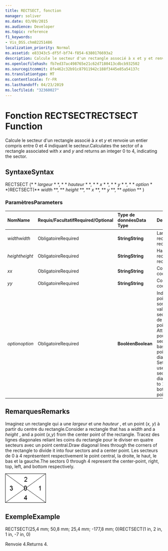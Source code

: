 ```yaml
---
title: RECTSECT, fonction
manager: soliver
ms.date: 03/09/2015
ms.audience: Developer
ms.topic: reference
f1_keywords:
- Vis_DSS.chm82251486
localization_priority: Normal
ms.assetid: e83343c5-df5f-bf74-f854-6380176693a2
description: Calcule le secteur d'un rectangle associé à x et y et renvoie un entier compris entre 0 et 4 indiquant le secteur.
ms.openlocfilehash: fb7ed37ac498765e21c62d7180413cdbcb932502
ms.sourcegitcommit: 8fe462c32b91c87911942c188f3445e85a54137c
ms.translationtype: MT
ms.contentlocale: fr-FR
ms.lasthandoff: 04/23/2019
ms.locfileid: "32360027"
---
```

# <a name="rectsect-function"></a><span data-ttu-id="870df-103">Fonction RECTSECT</span><span class="sxs-lookup"><span data-stu-id="870df-103">RECTSECT Function</span></span>

<span data-ttu-id="870df-104">Calcule le secteur d'un rectangle associé à *x* et *y* et renvoie un entier compris entre 0 et 4 indiquant le secteur.</span><span class="sxs-lookup"><span data-stu-id="870df-104">Calculates the sector of a rectangle associated with  *x*  and  *y*  and returns an integer 0 to 4, indicating the sector.</span></span> 
  
## <a name="syntax"></a><span data-ttu-id="870df-105">Syntaxe</span><span class="sxs-lookup"><span data-stu-id="870df-105">Syntax</span></span>

<span data-ttu-id="870df-106">RECTSECT (\* \* *largeur* \* \*, \* \* *hauteur* \* \*, \* \* *x* \* \*, \* \* *y* \* \*, \* \* *option* \* \*)</span><span class="sxs-lookup"><span data-stu-id="870df-106">RECTSECT(\*\* *width* \*\*, \*\* *height* \*\*, \*\* *x* \*\*, \*\* *y* \*\*, \*\* *option* \*\* )</span></span> 
  
### <a name="parameters"></a><span data-ttu-id="870df-107">Paramètres</span><span class="sxs-lookup"><span data-stu-id="870df-107">Parameters</span></span>

|<span data-ttu-id="870df-108">**Nom**</span><span class="sxs-lookup"><span data-stu-id="870df-108">**Name**</span></span>|<span data-ttu-id="870df-109">**Requis/Facultatif**</span><span class="sxs-lookup"><span data-stu-id="870df-109">**Required/Optional**</span></span>|<span data-ttu-id="870df-110">**Type de données**</span><span class="sxs-lookup"><span data-stu-id="870df-110">**Data Type**</span></span>|<span data-ttu-id="870df-111">**Description**</span><span class="sxs-lookup"><span data-stu-id="870df-111">**Description**</span></span>|
|:-----|:-----|:-----|:-----|
| <span data-ttu-id="870df-112">_width_</span><span class="sxs-lookup"><span data-stu-id="870df-112">_width_</span></span> <br/> |<span data-ttu-id="870df-113">Obligatoire</span><span class="sxs-lookup"><span data-stu-id="870df-113">Required</span></span>  <br/> |<span data-ttu-id="870df-114">**String**</span><span class="sxs-lookup"><span data-stu-id="870df-114">**String**</span></span> <br/> |<span data-ttu-id="870df-115">Largeur du rectangle.</span><span class="sxs-lookup"><span data-stu-id="870df-115">Width of the rectangle.</span></span>  <br/> |
| <span data-ttu-id="870df-116">_height_</span><span class="sxs-lookup"><span data-stu-id="870df-116">_height_</span></span> <br/> |<span data-ttu-id="870df-117">Obligatoire</span><span class="sxs-lookup"><span data-stu-id="870df-117">Required</span></span>  <br/> |<span data-ttu-id="870df-118">**String**</span><span class="sxs-lookup"><span data-stu-id="870df-118">**String**</span></span> <br/> |<span data-ttu-id="870df-119">Hauteur du rectangle.</span><span class="sxs-lookup"><span data-stu-id="870df-119">Height of the rectangle.</span></span>  <br/> |
| <span data-ttu-id="870df-120">_x_</span><span class="sxs-lookup"><span data-stu-id="870df-120">_x_</span></span> <br/> |<span data-ttu-id="870df-121">Obligatoire</span><span class="sxs-lookup"><span data-stu-id="870df-121">Required</span></span>  <br/> |<span data-ttu-id="870df-122">**String**</span><span class="sxs-lookup"><span data-stu-id="870df-122">**String**</span></span> <br/> |<span data-ttu-id="870df-123">Coordonnée x.</span><span class="sxs-lookup"><span data-stu-id="870df-123">An x-coordinate.</span></span>  <br/> |
| <span data-ttu-id="870df-124">_y_</span><span class="sxs-lookup"><span data-stu-id="870df-124">_y_</span></span> <br/> |<span data-ttu-id="870df-125">Obligatoire</span><span class="sxs-lookup"><span data-stu-id="870df-125">Required</span></span>  <br/> |<span data-ttu-id="870df-126">**String**</span><span class="sxs-lookup"><span data-stu-id="870df-126">**String**</span></span> <br/> |<span data-ttu-id="870df-127">Coordonnée y.</span><span class="sxs-lookup"><span data-stu-id="870df-127">A y-coordinate.</span></span>  <br/> |
| <span data-ttu-id="870df-128">_option_</span><span class="sxs-lookup"><span data-stu-id="870df-128">_option_</span></span> <br/> |<span data-ttu-id="870df-129">Obligatoire</span><span class="sxs-lookup"><span data-stu-id="870df-129">Required</span></span>  <br/> |<span data-ttu-id="870df-130">**Booléen**</span><span class="sxs-lookup"><span data-stu-id="870df-130">**Boolean**</span></span> <br/> |<span data-ttu-id="870df-p101">Indique comment les points des diagonales sont traités. Attribuez la valeur 0 pour utiliser les secteurs de gauche et de droite pour les points d’une diagonale. Attribuez la valeur 1 pour utiliser les secteurs du haut et du bas.</span><span class="sxs-lookup"><span data-stu-id="870df-p101">Specifies how points that fall on the diagonals are treated. Set the value to 0 to use the left and right sectors for points on a diagonal. Set the value to 1 to use the top and bottom sectors for points on a diagonal.</span></span>  <br/> |
   
## <a name="remarks"></a><span data-ttu-id="870df-134">Remarques</span><span class="sxs-lookup"><span data-stu-id="870df-134">Remarks</span></span>

<span data-ttu-id="870df-135">Imaginez un rectangle qui a une *largeur* et une *hauteur* , et un point (*x, y*) à partir du centre du rectangle.</span><span class="sxs-lookup"><span data-stu-id="870df-135">Consider a rectangle that has a  *width*  and a  *height*  , and a point (*x,y*) from the center point of the rectangle.</span></span> <span data-ttu-id="870df-136">Tracez des lignes diagonales reliant les coins du rectangle pour le diviser en quatre secteurs avec un point central.</span><span class="sxs-lookup"><span data-stu-id="870df-136">Draw diagonal lines through the corners of the rectangle to divide it into four sectors and a center point.</span></span> <span data-ttu-id="870df-137">Les secteurs de 0 à 4 représentent respectivement le point central, la droite, le haut, le bas et la gauche.</span><span class="sxs-lookup"><span data-stu-id="870df-137">The sectors 0 through 4 represent the center-point, right, top, left, and bottom respectively.</span></span> 
  
![Les secteurs 0 à 4 représentent respectivement le point central, droit, supérieur, gauche et inférieur](media/ShpSheetRef_CA_03_ZA07645862.gif)
  
## <a name="example"></a><span data-ttu-id="870df-139">Exemple</span><span class="sxs-lookup"><span data-stu-id="870df-139">Example</span></span>

<span data-ttu-id="870df-140">RECTSECT(25,4 mm; 50,8 mm; 25,4 mm; -177,8 mm; 0)</span><span class="sxs-lookup"><span data-stu-id="870df-140">RECTSECT(1 in, 2 in, 1 in, -7 in, 0)</span></span> 
  
<span data-ttu-id="870df-141">Renvoie 4.</span><span class="sxs-lookup"><span data-stu-id="870df-141">Returns 4.</span></span> 
  

